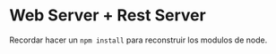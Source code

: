 # Web Server + Rest Server

Recordar hacer un ```npm install``` para reconstruir los modulos de node.